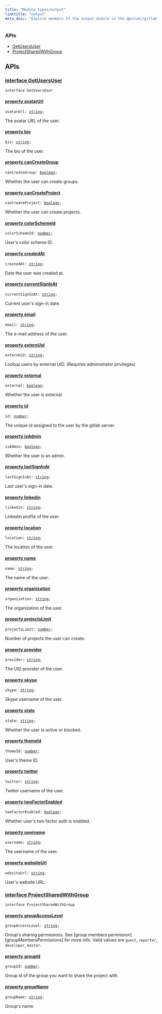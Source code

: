 ```yaml
---
title: "Module types/output"
linktitle: "output"
meta_desc: "Explore members of the output module in the @pulumi/gitlab package."
---
```


<!-- WARNING: this page was generated by a tool. Do not edit it by hand. -->
<!-- To change it, please see https://github.com/pulumi/docs/tree/master/tools/tscdocgen. -->






<h3>APIs</h3>
<ul class="api">
    <li><a href="#GetUsersUser"><span class="symbol api"></span>GetUsersUser</a></li>
    <li><a href="#ProjectSharedWithGroup"><span class="symbol api"></span>ProjectSharedWithGroup</a></li>
</ul>




<h2 id="apis">APIs</h2>
<h3 class="pdoc-module-header" id="GetUsersUser" data-link-title="GetUsersUser">
    <a href="https://github.com/pulumi/pulumi-gitlab/blob/b6a4343cc156f5e3c4feeeb914c9c081a4a2a3d1/sdk/nodejs/types/output.ts#L7">
        interface <strong>GetUsersUser</strong>
    </a>
</h3>

<pre class="highlight"><code><span class='kr'>interface</span> <span class='nx'>GetUsersUser</span></code></pre>
<h4 class="pdoc-member-header" id="GetUsersUser-avatarUrl">
<a class="pdoc-child-name" href="https://github.com/pulumi/pulumi-gitlab/blob/b6a4343cc156f5e3c4feeeb914c9c081a4a2a3d1/sdk/nodejs/types/output.ts#L11">property <b>avatarUrl</b></a>
</h4>

<pre class="highlight"><code><span class='kd'></span>avatarUrl: <span class='kd'><a href='https://developer.mozilla.org/en-US/docs/Web/JavaScript/Reference/Global_Objects/String'>string</a></span>;</code></pre>

The avatar URL of the user.

<h4 class="pdoc-member-header" id="GetUsersUser-bio">
<a class="pdoc-child-name" href="https://github.com/pulumi/pulumi-gitlab/blob/b6a4343cc156f5e3c4feeeb914c9c081a4a2a3d1/sdk/nodejs/types/output.ts#L15">property <b>bio</b></a>
</h4>

<pre class="highlight"><code><span class='kd'></span>bio: <span class='kd'><a href='https://developer.mozilla.org/en-US/docs/Web/JavaScript/Reference/Global_Objects/String'>string</a></span>;</code></pre>

The bio of the user.

<h4 class="pdoc-member-header" id="GetUsersUser-canCreateGroup">
<a class="pdoc-child-name" href="https://github.com/pulumi/pulumi-gitlab/blob/b6a4343cc156f5e3c4feeeb914c9c081a4a2a3d1/sdk/nodejs/types/output.ts#L19">property <b>canCreateGroup</b></a>
</h4>

<pre class="highlight"><code><span class='kd'></span>canCreateGroup: <span class='kd'><a href='https://developer.mozilla.org/en-US/docs/Web/JavaScript/Reference/Global_Objects/Boolean'>boolean</a></span>;</code></pre>

Whether the user can create groups.

<h4 class="pdoc-member-header" id="GetUsersUser-canCreateProject">
<a class="pdoc-child-name" href="https://github.com/pulumi/pulumi-gitlab/blob/b6a4343cc156f5e3c4feeeb914c9c081a4a2a3d1/sdk/nodejs/types/output.ts#L23">property <b>canCreateProject</b></a>
</h4>

<pre class="highlight"><code><span class='kd'></span>canCreateProject: <span class='kd'><a href='https://developer.mozilla.org/en-US/docs/Web/JavaScript/Reference/Global_Objects/Boolean'>boolean</a></span>;</code></pre>

Whether the user can create projects.

<h4 class="pdoc-member-header" id="GetUsersUser-colorSchemeId">
<a class="pdoc-child-name" href="https://github.com/pulumi/pulumi-gitlab/blob/b6a4343cc156f5e3c4feeeb914c9c081a4a2a3d1/sdk/nodejs/types/output.ts#L27">property <b>colorSchemeId</b></a>
</h4>

<pre class="highlight"><code><span class='kd'></span>colorSchemeId: <span class='kd'><a href='https://developer.mozilla.org/en-US/docs/Web/JavaScript/Reference/Global_Objects/Number'>number</a></span>;</code></pre>

User's color scheme ID.

<h4 class="pdoc-member-header" id="GetUsersUser-createdAt">
<a class="pdoc-child-name" href="https://github.com/pulumi/pulumi-gitlab/blob/b6a4343cc156f5e3c4feeeb914c9c081a4a2a3d1/sdk/nodejs/types/output.ts#L31">property <b>createdAt</b></a>
</h4>

<pre class="highlight"><code><span class='kd'></span>createdAt: <span class='kd'><a href='https://developer.mozilla.org/en-US/docs/Web/JavaScript/Reference/Global_Objects/String'>string</a></span>;</code></pre>

Date the user was created at.

<h4 class="pdoc-member-header" id="GetUsersUser-currentSignInAt">
<a class="pdoc-child-name" href="https://github.com/pulumi/pulumi-gitlab/blob/b6a4343cc156f5e3c4feeeb914c9c081a4a2a3d1/sdk/nodejs/types/output.ts#L35">property <b>currentSignInAt</b></a>
</h4>

<pre class="highlight"><code><span class='kd'></span>currentSignInAt: <span class='kd'><a href='https://developer.mozilla.org/en-US/docs/Web/JavaScript/Reference/Global_Objects/String'>string</a></span>;</code></pre>

Current user's sign-in date.

<h4 class="pdoc-member-header" id="GetUsersUser-email">
<a class="pdoc-child-name" href="https://github.com/pulumi/pulumi-gitlab/blob/b6a4343cc156f5e3c4feeeb914c9c081a4a2a3d1/sdk/nodejs/types/output.ts#L39">property <b>email</b></a>
</h4>

<pre class="highlight"><code><span class='kd'></span>email: <span class='kd'><a href='https://developer.mozilla.org/en-US/docs/Web/JavaScript/Reference/Global_Objects/String'>string</a></span>;</code></pre>

The e-mail address of the user.

<h4 class="pdoc-member-header" id="GetUsersUser-externUid">
<a class="pdoc-child-name" href="https://github.com/pulumi/pulumi-gitlab/blob/b6a4343cc156f5e3c4feeeb914c9c081a4a2a3d1/sdk/nodejs/types/output.ts#L43">property <b>externUid</b></a>
</h4>

<pre class="highlight"><code><span class='kd'></span>externUid: <span class='kd'><a href='https://developer.mozilla.org/en-US/docs/Web/JavaScript/Reference/Global_Objects/String'>string</a></span>;</code></pre>

Lookup users by external UID. (Requires administrator privileges)

<h4 class="pdoc-member-header" id="GetUsersUser-external">
<a class="pdoc-child-name" href="https://github.com/pulumi/pulumi-gitlab/blob/b6a4343cc156f5e3c4feeeb914c9c081a4a2a3d1/sdk/nodejs/types/output.ts#L47">property <b>external</b></a>
</h4>

<pre class="highlight"><code><span class='kd'></span>external: <span class='kd'><a href='https://developer.mozilla.org/en-US/docs/Web/JavaScript/Reference/Global_Objects/Boolean'>boolean</a></span>;</code></pre>

Whether the user is external.

<h4 class="pdoc-member-header" id="GetUsersUser-id">
<a class="pdoc-child-name" href="https://github.com/pulumi/pulumi-gitlab/blob/b6a4343cc156f5e3c4feeeb914c9c081a4a2a3d1/sdk/nodejs/types/output.ts#L51">property <b>id</b></a>
</h4>

<pre class="highlight"><code><span class='kd'></span>id: <span class='kd'><a href='https://developer.mozilla.org/en-US/docs/Web/JavaScript/Reference/Global_Objects/Number'>number</a></span>;</code></pre>

The unique id assigned to the user by the gitlab server.

<h4 class="pdoc-member-header" id="GetUsersUser-isAdmin">
<a class="pdoc-child-name" href="https://github.com/pulumi/pulumi-gitlab/blob/b6a4343cc156f5e3c4feeeb914c9c081a4a2a3d1/sdk/nodejs/types/output.ts#L55">property <b>isAdmin</b></a>
</h4>

<pre class="highlight"><code><span class='kd'></span>isAdmin: <span class='kd'><a href='https://developer.mozilla.org/en-US/docs/Web/JavaScript/Reference/Global_Objects/Boolean'>boolean</a></span>;</code></pre>

Whether the user is an admin.

<h4 class="pdoc-member-header" id="GetUsersUser-lastSignInAt">
<a class="pdoc-child-name" href="https://github.com/pulumi/pulumi-gitlab/blob/b6a4343cc156f5e3c4feeeb914c9c081a4a2a3d1/sdk/nodejs/types/output.ts#L59">property <b>lastSignInAt</b></a>
</h4>

<pre class="highlight"><code><span class='kd'></span>lastSignInAt: <span class='kd'><a href='https://developer.mozilla.org/en-US/docs/Web/JavaScript/Reference/Global_Objects/String'>string</a></span>;</code></pre>

Last user's sign-in date.

<h4 class="pdoc-member-header" id="GetUsersUser-linkedin">
<a class="pdoc-child-name" href="https://github.com/pulumi/pulumi-gitlab/blob/b6a4343cc156f5e3c4feeeb914c9c081a4a2a3d1/sdk/nodejs/types/output.ts#L63">property <b>linkedin</b></a>
</h4>

<pre class="highlight"><code><span class='kd'></span>linkedin: <span class='kd'><a href='https://developer.mozilla.org/en-US/docs/Web/JavaScript/Reference/Global_Objects/String'>string</a></span>;</code></pre>

Linkedin profile of the user.

<h4 class="pdoc-member-header" id="GetUsersUser-location">
<a class="pdoc-child-name" href="https://github.com/pulumi/pulumi-gitlab/blob/b6a4343cc156f5e3c4feeeb914c9c081a4a2a3d1/sdk/nodejs/types/output.ts#L67">property <b>location</b></a>
</h4>

<pre class="highlight"><code><span class='kd'></span>location: <span class='kd'><a href='https://developer.mozilla.org/en-US/docs/Web/JavaScript/Reference/Global_Objects/String'>string</a></span>;</code></pre>

The location of the user.

<h4 class="pdoc-member-header" id="GetUsersUser-name">
<a class="pdoc-child-name" href="https://github.com/pulumi/pulumi-gitlab/blob/b6a4343cc156f5e3c4feeeb914c9c081a4a2a3d1/sdk/nodejs/types/output.ts#L71">property <b>name</b></a>
</h4>

<pre class="highlight"><code><span class='kd'></span>name: <span class='kd'><a href='https://developer.mozilla.org/en-US/docs/Web/JavaScript/Reference/Global_Objects/String'>string</a></span>;</code></pre>

The name of the user.

<h4 class="pdoc-member-header" id="GetUsersUser-organization">
<a class="pdoc-child-name" href="https://github.com/pulumi/pulumi-gitlab/blob/b6a4343cc156f5e3c4feeeb914c9c081a4a2a3d1/sdk/nodejs/types/output.ts#L75">property <b>organization</b></a>
</h4>

<pre class="highlight"><code><span class='kd'></span>organization: <span class='kd'><a href='https://developer.mozilla.org/en-US/docs/Web/JavaScript/Reference/Global_Objects/String'>string</a></span>;</code></pre>

The organization of the user.

<h4 class="pdoc-member-header" id="GetUsersUser-projectsLimit">
<a class="pdoc-child-name" href="https://github.com/pulumi/pulumi-gitlab/blob/b6a4343cc156f5e3c4feeeb914c9c081a4a2a3d1/sdk/nodejs/types/output.ts#L79">property <b>projectsLimit</b></a>
</h4>

<pre class="highlight"><code><span class='kd'></span>projectsLimit: <span class='kd'><a href='https://developer.mozilla.org/en-US/docs/Web/JavaScript/Reference/Global_Objects/Number'>number</a></span>;</code></pre>

Number of projects the user can create.

<h4 class="pdoc-member-header" id="GetUsersUser-provider">
<a class="pdoc-child-name" href="https://github.com/pulumi/pulumi-gitlab/blob/b6a4343cc156f5e3c4feeeb914c9c081a4a2a3d1/sdk/nodejs/types/output.ts#L83">property <b>provider</b></a>
</h4>

<pre class="highlight"><code><span class='kd'></span>provider: <span class='kd'><a href='https://developer.mozilla.org/en-US/docs/Web/JavaScript/Reference/Global_Objects/String'>string</a></span>;</code></pre>

The UID provider of the user.

<h4 class="pdoc-member-header" id="GetUsersUser-skype">
<a class="pdoc-child-name" href="https://github.com/pulumi/pulumi-gitlab/blob/b6a4343cc156f5e3c4feeeb914c9c081a4a2a3d1/sdk/nodejs/types/output.ts#L87">property <b>skype</b></a>
</h4>

<pre class="highlight"><code><span class='kd'></span>skype: <span class='kd'><a href='https://developer.mozilla.org/en-US/docs/Web/JavaScript/Reference/Global_Objects/String'>string</a></span>;</code></pre>

Skype username of the user.

<h4 class="pdoc-member-header" id="GetUsersUser-state">
<a class="pdoc-child-name" href="https://github.com/pulumi/pulumi-gitlab/blob/b6a4343cc156f5e3c4feeeb914c9c081a4a2a3d1/sdk/nodejs/types/output.ts#L91">property <b>state</b></a>
</h4>

<pre class="highlight"><code><span class='kd'></span>state: <span class='kd'><a href='https://developer.mozilla.org/en-US/docs/Web/JavaScript/Reference/Global_Objects/String'>string</a></span>;</code></pre>

Whether the user is active or blocked.

<h4 class="pdoc-member-header" id="GetUsersUser-themeId">
<a class="pdoc-child-name" href="https://github.com/pulumi/pulumi-gitlab/blob/b6a4343cc156f5e3c4feeeb914c9c081a4a2a3d1/sdk/nodejs/types/output.ts#L95">property <b>themeId</b></a>
</h4>

<pre class="highlight"><code><span class='kd'></span>themeId: <span class='kd'><a href='https://developer.mozilla.org/en-US/docs/Web/JavaScript/Reference/Global_Objects/Number'>number</a></span>;</code></pre>

User's theme ID.

<h4 class="pdoc-member-header" id="GetUsersUser-twitter">
<a class="pdoc-child-name" href="https://github.com/pulumi/pulumi-gitlab/blob/b6a4343cc156f5e3c4feeeb914c9c081a4a2a3d1/sdk/nodejs/types/output.ts#L99">property <b>twitter</b></a>
</h4>

<pre class="highlight"><code><span class='kd'></span>twitter: <span class='kd'><a href='https://developer.mozilla.org/en-US/docs/Web/JavaScript/Reference/Global_Objects/String'>string</a></span>;</code></pre>

Twitter username of the user.

<h4 class="pdoc-member-header" id="GetUsersUser-twoFactorEnabled">
<a class="pdoc-child-name" href="https://github.com/pulumi/pulumi-gitlab/blob/b6a4343cc156f5e3c4feeeb914c9c081a4a2a3d1/sdk/nodejs/types/output.ts#L103">property <b>twoFactorEnabled</b></a>
</h4>

<pre class="highlight"><code><span class='kd'></span>twoFactorEnabled: <span class='kd'><a href='https://developer.mozilla.org/en-US/docs/Web/JavaScript/Reference/Global_Objects/Boolean'>boolean</a></span>;</code></pre>

Whether user's two factor auth is enabled.

<h4 class="pdoc-member-header" id="GetUsersUser-username">
<a class="pdoc-child-name" href="https://github.com/pulumi/pulumi-gitlab/blob/b6a4343cc156f5e3c4feeeb914c9c081a4a2a3d1/sdk/nodejs/types/output.ts#L107">property <b>username</b></a>
</h4>

<pre class="highlight"><code><span class='kd'></span>username: <span class='kd'><a href='https://developer.mozilla.org/en-US/docs/Web/JavaScript/Reference/Global_Objects/String'>string</a></span>;</code></pre>

The username of the user.

<h4 class="pdoc-member-header" id="GetUsersUser-websiteUrl">
<a class="pdoc-child-name" href="https://github.com/pulumi/pulumi-gitlab/blob/b6a4343cc156f5e3c4feeeb914c9c081a4a2a3d1/sdk/nodejs/types/output.ts#L111">property <b>websiteUrl</b></a>
</h4>

<pre class="highlight"><code><span class='kd'></span>websiteUrl: <span class='kd'><a href='https://developer.mozilla.org/en-US/docs/Web/JavaScript/Reference/Global_Objects/String'>string</a></span>;</code></pre>

User's website URL.

<h3 class="pdoc-module-header" id="ProjectSharedWithGroup" data-link-title="ProjectSharedWithGroup">
    <a href="https://github.com/pulumi/pulumi-gitlab/blob/b6a4343cc156f5e3c4feeeb914c9c081a4a2a3d1/sdk/nodejs/types/output.ts#L114">
        interface <strong>ProjectSharedWithGroup</strong>
    </a>
</h3>

<pre class="highlight"><code><span class='kr'>interface</span> <span class='nx'>ProjectSharedWithGroup</span></code></pre>
<h4 class="pdoc-member-header" id="ProjectSharedWithGroup-groupAccessLevel">
<a class="pdoc-child-name" href="https://github.com/pulumi/pulumi-gitlab/blob/b6a4343cc156f5e3c4feeeb914c9c081a4a2a3d1/sdk/nodejs/types/output.ts#L119">property <b>groupAccessLevel</b></a>
</h4>

<pre class="highlight"><code><span class='kd'></span>groupAccessLevel: <span class='kd'><a href='https://developer.mozilla.org/en-US/docs/Web/JavaScript/Reference/Global_Objects/String'>string</a></span>;</code></pre>

Group's sharing permissions. See [group members permission][groupMembersPermissions] for more info.
Valid values are `guest`, `reporter`, `developer`, `master`.

<h4 class="pdoc-member-header" id="ProjectSharedWithGroup-groupId">
<a class="pdoc-child-name" href="https://github.com/pulumi/pulumi-gitlab/blob/b6a4343cc156f5e3c4feeeb914c9c081a4a2a3d1/sdk/nodejs/types/output.ts#L123">property <b>groupId</b></a>
</h4>

<pre class="highlight"><code><span class='kd'></span>groupId: <span class='kd'><a href='https://developer.mozilla.org/en-US/docs/Web/JavaScript/Reference/Global_Objects/Number'>number</a></span>;</code></pre>

Group id of the group you want to share the project with.

<h4 class="pdoc-member-header" id="ProjectSharedWithGroup-groupName">
<a class="pdoc-child-name" href="https://github.com/pulumi/pulumi-gitlab/blob/b6a4343cc156f5e3c4feeeb914c9c081a4a2a3d1/sdk/nodejs/types/output.ts#L127">property <b>groupName</b></a>
</h4>

<pre class="highlight"><code><span class='kd'></span>groupName: <span class='kd'><a href='https://developer.mozilla.org/en-US/docs/Web/JavaScript/Reference/Global_Objects/String'>string</a></span>;</code></pre>

Group's name.

